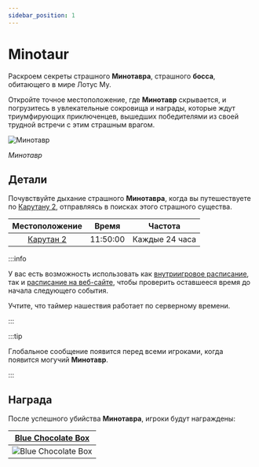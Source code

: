 ```yaml
---
sidebar_position: 1
---
```


# Minotaur

Раскроем секреты страшного **Минотавра**, страшного **босса**, обитающего в мире Лотус Му.

Откройте точное местоположение, где **Минотавр** скрывается, и погрузитесь в увлекательные сокровища и награды, которые ждут триумфирующих приключенцев, вышедших победителями из своей трудной встречи с этим страшным врагом.

![Минотавр](/img/monsters/special/bosses/minotaur.jpg)

_Минотавр_

## Детали

Почувствуйте дыхание страшного **Минотавра**, когда вы путешествуете по [Карутану 2](/maps/karutan), отправляясь в поисках этого страшного существа.

|       Местоположение       |  Время   |    Частота     |
| :------------------------: | :------: | :------------: |
| [Карутан 2](/maps/karutan) | 11:50:00 | Каждые 24 часа |

:::info

У вас есть возможность использовать как [внутриигровое расписание](/client-features/schedule), так и [расписание на веб-сайте](https://lotusmu.org/schedule), чтобы проверить оставшееся время до начала следующего события.

Учтите, что таймер нашествия работает по серверному времени.

:::

:::tip

Глобальное сообщение появится перед всеми игроками, когда появится могучий **Минотавр**.

:::

## Награда

После успешного убийства **Минотавра**, игроки будут награждены:

|   [Blue Chocolate Box](/items/item-bags/exc/blue-chocolate-box)    |
| :----------------------------------------------------------------: |
| ![Blue Chocolate Box](/img/items/item-bags/blue-chocolate-box.png) |

